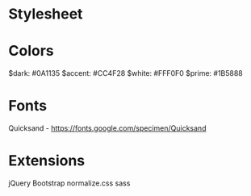 Stylesheet
===========

Colors
========
$dark: #0A1135
$accent: #CC4F28
$white: #FFF0F0
$prime: #1B5888


Fonts
========
Quicksand - https://fonts.google.com/specimen/Quicksand

Extensions
========
jQuery
Bootstrap
normalize.css
sass
